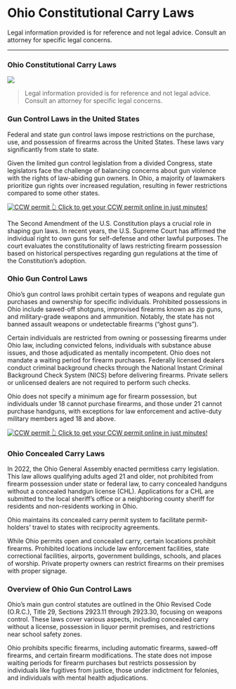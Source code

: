 # Ohio Constitutional Carry Laws

Legal information provided is for reference and not legal advice. Consult an attorney for specific legal concerns. 

* * *

### Ohio Constitutional Carry Laws

![](https://cdn-images-1.medium.com/max/1200/1*v2a9FY76_AlYwAEiihWxhg.png)

> Legal information provided is for reference and not legal advice. Consult an attorney for specific legal concerns.

### Gun Control Laws in the United States

Federal and state gun control laws impose restrictions on the purchase, use, and possession of firearms across the United States. These laws vary significantly from state to state.

Given the limited gun control legislation from a divided Congress, state legislators face the challenge of balancing concerns about gun violence with the rights of law-abiding gun owners. In Ohio, a majority of lawmakers prioritize gun rights over increased regulation, resulting in fewer restrictions compared to some other states.

<a href="https://serp.ly/ccw">
<div>
    <img src="https://cdn-images-1.medium.com/max/1200/1*aCmvRhaa5Xjz4zDZxHzAjg.png" alt="CCW permit">
    👆 Click to get your CCW permit online in just minutes!
</div>
</a>

The Second Amendment of the U.S. Constitution plays a crucial role in shaping gun laws. In recent years, the U.S. Supreme Court has affirmed the individual right to own guns for self-defense and other lawful purposes. The court evaluates the constitutionality of laws restricting firearm possession based on historical perspectives regarding gun regulations at the time of the Constitution’s adoption.

### Ohio Gun Control Laws

Ohio’s gun control laws prohibit certain types of weapons and regulate gun purchases and ownership for specific individuals. Prohibited possessions in Ohio include sawed-off shotguns, improvised firearms known as zip guns, and military-grade weapons and ammunition. Notably, the state has not banned assault weapons or undetectable firearms (“ghost guns”).

Certain individuals are restricted from owning or possessing firearms under Ohio law, including convicted felons, individuals with substance abuse issues, and those adjudicated as mentally incompetent. Ohio does not mandate a waiting period for firearm purchases. Federally licensed dealers conduct criminal background checks through the National Instant Criminal Background Check System (NICS) before delivering firearms. Private sellers or unlicensed dealers are not required to perform such checks.

Ohio does not specify a minimum age for firearm possession, but individuals under 18 cannot purchase firearms, and those under 21 cannot purchase handguns, with exceptions for law enforcement and active-duty military members aged 18 and above.


<a href="https://serp.ly/ccw">
<div>
    <img src="https://cdn-images-1.medium.com/max/1200/1*TMCVgNoKp2NAtvLSAMkaJg.png" alt="CCW permit">
    👆 Click to get your CCW permit online in just minutes!
</div>
</a>


### Ohio Concealed Carry Laws

In 2022, the Ohio General Assembly enacted permitless carry legislation. This law allows qualifying adults aged 21 and older, not prohibited from firearm possession under state or federal law, to carry concealed handguns without a concealed handgun license (CHL). Applications for a CHL are submitted to the local sheriff’s office or a neighboring county sheriff for residents and non-residents working in Ohio.

Ohio maintains its concealed carry permit system to facilitate permit-holders’ travel to states with reciprocity agreements.

While Ohio permits open and concealed carry, certain locations prohibit firearms. Prohibited locations include law enforcement facilities, state correctional facilities, airports, government buildings, schools, and places of worship. Private property owners can restrict firearms on their premises with proper signage.

### Overview of Ohio Gun Control Laws

Ohio’s main gun control statutes are outlined in the Ohio Revised Code (O.R.C.), Title 29, Sections 2923.11 through 2923.30, focusing on weapons control. These laws cover various aspects, including concealed carry without a license, possession in liquor permit premises, and restrictions near school safety zones.

Ohio prohibits specific firearms, including automatic firearms, sawed-off firearms, and certain firearm modifications. The state does not impose waiting periods for firearm purchases but restricts possession by individuals like fugitives from justice, those under indictment for felonies, and individuals with mental health adjudications.


